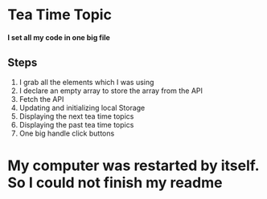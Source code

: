 # Tea Time Topic

#### I set all my code in one big file

## Steps
1. I grab all the elements which I was using
2. I declare an empty array to store the array from the API
3. Fetch the API
4. Updating and initializing local Storage
5. Displaying the next tea time topics
6. Displaying the past tea time topics
7. One big handle click buttons

# My computer was restarted by itself. So I could not finish my readme 

